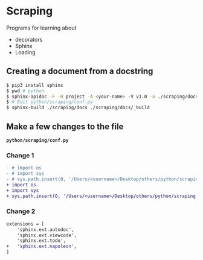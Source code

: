 # Scraping

Programs for learning about

- decorators
- Sphinx
- Loading

## Creating a document from a docstring

```zsh
$ pip3 install sphinx
$ pwd # python
$ sphinx-apidoc -F -H project -A <your-name> -V v1.0 -o ./scraping/docs scraping
$ # Edit python/scraping/conf.py
$ sphinx-build ./scraping/docs ./scraping/docs/_build
```

## Make a few changes to the file

**`python/scraping/conf.py`**

### Change 1

```diff
- # import os
- # import sys
- # sys.path.insert(0, '/Users/<username>/Desktop/others/python/scraping')
+ import os
+ import sys
+ sys.path.insert(0, '/Users/<username>/Desktop/others/python/scraping')
```

### Change 2

```diff
extensions = [
    'sphinx.ext.autodoc',
    'sphinx.ext.viewcode',
    'sphinx.ext.todo',
+   'sphinx.ext.napoleon',
]
```
